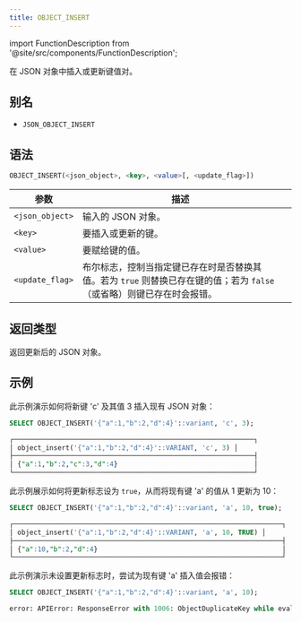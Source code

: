 ```yaml
---
title: OBJECT_INSERT
---
```

import FunctionDescription from '@site/src/components/FunctionDescription';

<FunctionDescription description="Introduced or updated: v1.2.762"/>

在 JSON 对象中插入或更新键值对。

## 别名

- `JSON_OBJECT_INSERT`

## 语法

```sql
OBJECT_INSERT(<json_object>, <key>, <value>[, <update_flag>])
```

| 参数                | 描述                                                                                                                                 |   |
|---------------------|--------------------------------------------------------------------------------------------------------------------------------------|---|
| `<json_object>`     | 输入的 JSON 对象。                                                                                                                  |   |
| `<key>`             | 要插入或更新的键。                                                                                                                  |   |
| `<value>`           | 要赋给键的值。                                                                                                                      |   |
| `<update_flag>` | 布尔标志，控制当指定键已存在时是否替换其值。若为 `true` 则替换已存在键的值；若为 `false`（或省略）则键已存在时会报错。 |   |

## 返回类型

返回更新后的 JSON 对象。

## 示例

此示例演示如何将新键 'c' 及其值 3 插入现有 JSON 对象：

```sql
SELECT OBJECT_INSERT('{"a":1,"b":2,"d":4}'::variant, 'c', 3);

┌────────────────────────────────────────────────────────────┐
│ object_insert('{"a":1,"b":2,"d":4}'::VARIANT, 'c', 3) │
├────────────────────────────────────────────────────────────┤
│ {"a":1,"b":2,"c":3,"d":4}                                  │
└────────────────────────────────────────────────────────────┘
```

此示例展示如何将更新标志设为 `true`，从而将现有键 'a' 的值从 1 更新为 10：

```sql
SELECT OBJECT_INSERT('{"a":1,"b":2,"d":4}'::variant, 'a', 10, true);

┌───────────────────────────────────────────────────────────────────┐
│ object_insert('{"a":1,"b":2,"d":4}'::VARIANT, 'a', 10, TRUE) │
├───────────────────────────────────────────────────────────────────┤
│ {"a":10,"b":2,"d":4}                                              │
└───────────────────────────────────────────────────────────────────┘
```

此示例演示未设置更新标志时，尝试为现有键 'a' 插入值会报错：

```sql
SELECT OBJECT_INSERT('{"a":1,"b":2,"d":4}'::variant, 'a', 10);

error: APIError: ResponseError with 1006: ObjectDuplicateKey while evaluating function `object_insert('{"a":1,"b":2,"d":4}', 'a', 10)` in expr `object_insert('{"a":1,"b":2,"d":4}', 'a', 10)`
```